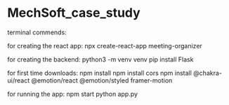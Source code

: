 # MechSoft_case_study

terminal commends:

for creating the react app:
npx create-react-app meeting-organizer

for creating the backend:
python3 -m venv venv
pip install Flask

for first time downloads:
npm install
npm install cors
npm install @chakra-ui/react @emotion/react @emotion/styled framer-motion

for running the app:
npm start
python app.py
